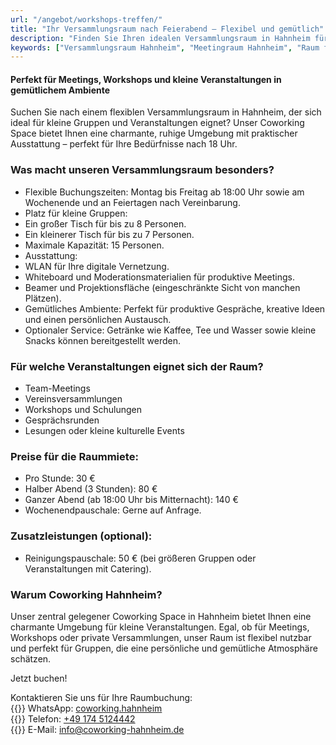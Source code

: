 ```yaml
---
url: "/angebot/workshops-treffen/"
title: "Ihr Versammlungsraum nach Feierabend – Flexibel und gemütlich"
description: "Finden Sie Ihren idealen Versammlungsraum in Hahnheim für Meetings, Workshops und kleine Veranstaltungen. Perfekt für Gruppen bis 15 Personen, mit gemütlichem Ambiente, WLAN, Whiteboard und optionalem Getränke-Service – flexibel buchbar abends und am Wochenende."
keywords: ["Versammlungsraum Hahnheim", "Meetingraum Hahnheim", "Raum für Workshops", "kleine Veranstaltungen", "Coworking Hahnheim", "Raum für Team-Meetings", "Vereinsversammlungen", "Raum mieten Hahnheim", "moderner Versammlungsraum", "gemütlicher Veranstaltungsraum", "WLAN", "Whiteboard", "Beamer", "Getränke-Service"]
---
```


#### Perfekt für Meetings, Workshops und kleine Veranstaltungen in gemütlichem Ambiente

Suchen Sie nach einem flexiblen Versammlungsraum in Hahnheim, der sich ideal für kleine Gruppen und Veranstaltungen eignet? Unser Coworking Space bietet Ihnen eine charmante, ruhige Umgebung mit praktischer Ausstattung – perfekt für Ihre Bedürfnisse nach 18 Uhr.

### Was macht unseren Versammlungsraum besonders?

- Flexible Buchungszeiten: Montag bis Freitag ab 18:00 Uhr sowie am Wochenende und an Feiertagen nach Vereinbarung.
- Platz für kleine Gruppen:
- Ein großer Tisch für bis zu 8 Personen.
- Ein kleinerer Tisch für bis zu 7 Personen.
- Maximale Kapazität: 15 Personen.
- Ausstattung:
- WLAN für Ihre digitale Vernetzung.
- Whiteboard und Moderationsmaterialien für produktive Meetings.
- Beamer und Projektionsfläche (eingeschränkte Sicht von manchen Plätzen).
- Gemütliches Ambiente: Perfekt für produktive Gespräche, kreative Ideen und einen persönlichen Austausch.
- Optionaler Service: Getränke wie Kaffee, Tee und Wasser sowie kleine Snacks können bereitgestellt werden.

### Für welche Veranstaltungen eignet sich der Raum?

- Team-Meetings
- Vereinsversammlungen
- Workshops und Schulungen
- Gesprächsrunden
- Lesungen oder kleine kulturelle Events

### Preise für die Raummiete:

- Pro Stunde: 30 €
- Halber Abend (3 Stunden): 80 €
- Ganzer Abend (ab 18:00 Uhr bis Mitternacht): 140 €
- Wochenendpauschale: Gerne auf Anfrage.

### Zusatzleistungen (optional):

- Reinigungspauschale: 50 € (bei größeren Gruppen oder Veranstaltungen mit Catering).

### Warum Coworking Hahnheim?

Unser zentral gelegener Coworking Space in Hahnheim bietet Ihnen eine charmante Umgebung für kleine Veranstaltungen. Egal, ob für Meetings, Workshops oder private Versammlungen, unser Raum ist flexibel nutzbar und perfekt für Gruppen, die eine persönliche und gemütliche Atmosphäre schätzen.

Jetzt buchen!

Kontaktieren Sie uns für Ihre Raumbuchung:  
{{<icon name="whatsapp" brand="true">}}&nbsp;WhatsApp: [coworking.hahnheim](https://wa.me/491745124442)  
{{<icon name="phone">}}&nbsp;Telefon: [+49 174 5124442](tel:+491745124442)  
{{<icon name="envelope">}}&nbsp;E-Mail: [info@coworking-hahnheim.de](mailto:info@coworking-hahnheim.de)
